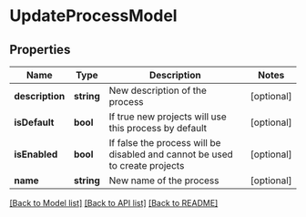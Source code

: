 # UpdateProcessModel

## Properties
Name | Type | Description | Notes
------------ | ------------- | ------------- | -------------
**description** | **string** | New description of the process | [optional] 
**isDefault** | **bool** | If true new projects will use this process by default | [optional] 
**isEnabled** | **bool** | If false the process will be disabled and cannot be used to create projects | [optional] 
**name** | **string** | New name of the process | [optional] 

[[Back to Model list]](../README.md#documentation-for-models) [[Back to API list]](../README.md#documentation-for-api-endpoints) [[Back to README]](../README.md)


